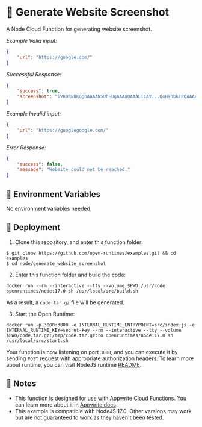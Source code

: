 # 📸 Generate Website Screenshot

A Node Cloud Function for generating website screenshot.

_Example Valid input:_

```json
{
    "url": "https://google.com/"
}
```

_Successful Response:_


```json
{
    "success": true,
    "screenshot": "iVBORw0KGgoAAAANSUhEUgAAAaQAAALiCAY...QoH9hbkTPQAAAABJRU5ErkJggg=="
}
```
_Example Invalid input:_

```json
{
    "url": "https://googlegoogle.com/"
}
```

_Error Response:_


```json
{
    "success": false,
    "message": "Website could not be reached."
}
```

## 📝 Environment Variables

No environment variables needed.

## 🚀 Deployment

1. Clone this repository, and enter this function folder:

```
$ git clone https://github.com/open-runtimes/examples.git && cd examples
$ cd node/generate_website_screenshot
```

2. Enter this function folder and build the code:
```
docker run --rm --interactive --tty --volume $PWD:/usr/code openruntimes/node:17.0 sh /usr/local/src/build.sh
```
As a result, a `code.tar.gz` file will be generated.

3. Start the Open Runtime:
```
docker run -p 3000:3000 -e INTERNAL_RUNTIME_ENTRYPOINT=src/index.js -e INTERNAL_RUNTIME_KEY=secret-key --rm --interactive --tty --volume $PWD/code.tar.gz:/tmp/code.tar.gz:ro openruntimes/node:17.0 sh /usr/local/src/start.sh
```

Your function is now listening on port `3000`, and you can execute it by sending `POST` request with appropriate authorization headers. To learn more about runtime, you can visit NodeJS runtime [README](https://github.com/open-runtimes/open-runtimes/tree/main/runtimes/node-17.0).

## 📝 Notes
 - This function is designed for use with Appwrite Cloud Functions. You can learn more about it in [Appwrite docs](https://appwrite.io/docs/functions).
 - This example is compatible with NodeJS 17.0. Other versions may work but are not guaranteed to work as they haven't been tested.